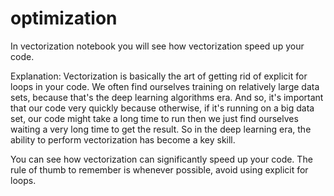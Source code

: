 # optimization

In vectorization notebook you will see how vectorization speed up your code.

Explanation: Vectorization is basically the art of getting rid of explicit for loops in your code.
We often find ourselves training on relatively large data sets, because that's the deep learning algorithms era.
And so, it's important that our code very quickly because otherwise, if it's running on a big data set,
our code might take a long time to run then we just find ourselves waiting a very long time to get the result.
So in the deep learning era,  the ability to perform vectorization has become a key skill. 

You can see how vectorization can significantly speed up your code.
The rule of thumb to remember is whenever possible, avoid using explicit for loops. 
